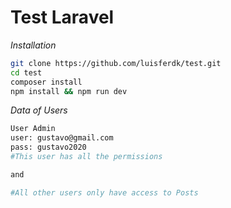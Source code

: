 # Test Laravel

_Installation_

```bash
git clone https://github.com/luisferdk/test.git
cd test
composer install
npm install && npm run dev
```

_Data of Users_

```bash
User Admin
user: gustavo@gmail.com
pass: gustavo2020
#This user has all the permissions

and

#All other users only have access to Posts
```
